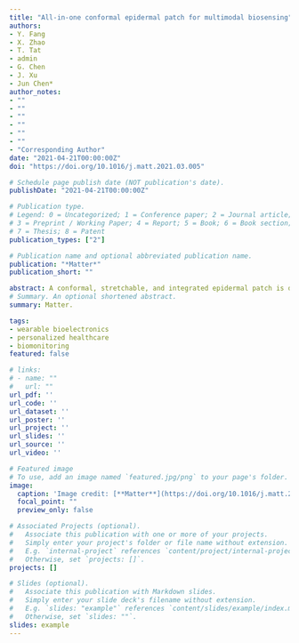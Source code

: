 ```yaml
---
title: "All-in-one conformal epidermal patch for multimodal biosensing"
authors:
- Y. Fang
- X. Zhao
- T. Tat
- admin
- G. Chen
- J. Xu
- Jun Chen*
author_notes:
- ""
- ""
- ""
- ""
- ""
- ""
- "Corresponding Author"
date: "2021-04-21T00:00:00Z"
doi: "https://doi.org/10.1016/j.matt.2021.03.005"

# Schedule page publish date (NOT publication's date).
publishDate: "2021-04-21T00:00:00Z"

# Publication type.
# Legend: 0 = Uncategorized; 1 = Conference paper; 2 = Journal article;
# 3 = Preprint / Working Paper; 4 = Report; 5 = Book; 6 = Book section;
# 7 = Thesis; 8 = Patent
publication_types: ["2"]

# Publication name and optional abbreviated publication name.
publication: "*Matter*"
publication_short: ""

abstract: A conformal, stretchable, and integrated epidermal patch is developed to simultaneously monitor biophysical and biochemical signals via an all-in-one design. Ultrasonic transducers are used to monitor cardiovascular status of blood pressure and heart rate from the carotid artery, and electrochemical sensors are used to detect biomarker levels of lactate, caffeine, and alcohol from sweat and glucose from interstitial fluid. The counteracting and synergistic effects of exercise, alcohol intake, food intake, and caffeine intake on cardiovascular parameters, and the continuous and dynamic physiological monitoring are also experimentally validated.
# Summary. An optional shortened abstract.
summary: Matter.

tags:
- wearable bioelectronics
- personalized healthcare
- biomonitoring
featured: false

# links:
# - name: ""
#   url: ""
url_pdf: ''
url_code: ''
url_dataset: ''
url_poster: ''
url_project: ''
url_slides: ''
url_source: ''
url_video: ''

# Featured image
# To use, add an image named `featured.jpg/png` to your page's folder. 
image:
  caption: 'Image credit: [**Matter**](https://doi.org/10.1016/j.matt.2021.03.005)'
  focal_point: ""
  preview_only: false

# Associated Projects (optional).
#   Associate this publication with one or more of your projects.
#   Simply enter your project's folder or file name without extension.
#   E.g. `internal-project` references `content/project/internal-project/index.md`.
#   Otherwise, set `projects: []`.
projects: []

# Slides (optional).
#   Associate this publication with Markdown slides.
#   Simply enter your slide deck's filename without extension.
#   E.g. `slides: "example"` references `content/slides/example/index.md`.
#   Otherwise, set `slides: ""`.
slides: example
---
```


